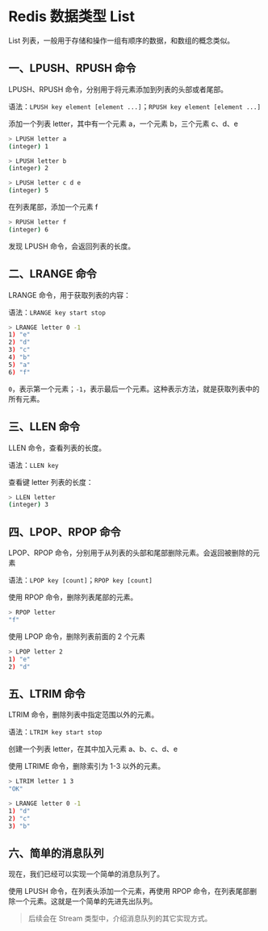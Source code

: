 # Redis 数据类型 List

List 列表，一般用于存储和操作一组有顺序的数据，和数组的概念类似。

## 一、LPUSH、RPUSH 命令

LPUSH、RPUSH 命令，分别用于将元素添加到列表的头部或者尾部。

语法：`LPUSH key element [element ...]`；`RPUSH key element [element ...]`

添加一个列表 letter，其中有一个元素 a，一个元素 b，三个元素 c、d、e

```bash
> LPUSH letter a
(integer) 1

> LPUSH letter b
(integer) 2

> LPUSH letter c d e
(integer) 5
```

在列表尾部，添加一个元素 f

```bash
> RPUSH letter f
(integer) 6
```

发现 LPUSH 命令，会返回列表的长度。

## 二、LRANGE 命令

LRANGE 命令，用于获取列表的内容：

语法：`LRANGE key start stop`

```bash
> LRANGE letter 0 -1
1) "e"
2) "d"
3) "c"
4) "b"
5) "a"
6) "f"
```

`0`，表示第一个元素；`-1`，表示最后一个元素。这种表示方法，就是获取列表中的所有元素。

## 三、LLEN 命令

LLEN 命令，查看列表的长度。

语法：`LLEN key`

查看键 letter 列表的长度：

```bash
> LLEN letter
(integer) 3
```

## 四、LPOP、RPOP 命令

LPOP、RPOP 命令，分别用于从列表的头部和尾部删除元素。会返回被删除的元素

语法：`LPOP key [count]`；`RPOP key [count]`

使用 RPOP 命令，删除列表尾部的元素。

```bash
> RPOP letter
"f"
```

使用 LPOP 命令，删除列表前面的 2 个元素

```bash
> LPOP letter 2
1) "e"
2) "d"
```

## 五、LTRIM 命令

LTRIM 命令，删除列表中指定范围以外的元素。

语法：`LTRIM key start stop`

创建一个列表 letter，在其中加入元素 a、b、c、d、e

使用 LTRIME 命令，删除索引为 1-3 以外的元素。

```bash
> LTRIM letter 1 3
"OK"

> LRANGE letter 0 -1
1) "d"
2) "c"
3) "b"
```

## 六、简单的消息队列

现在，我们已经可以实现一个简单的消息队列了。

使用 LPUSH 命令，在列表头添加一个元素，再使用 RPOP 命令，在列表尾部删除一个元素。这就是一个简单的先进先出队列。

> 后续会在 Stream 类型中，介绍消息队列的其它实现方式。
